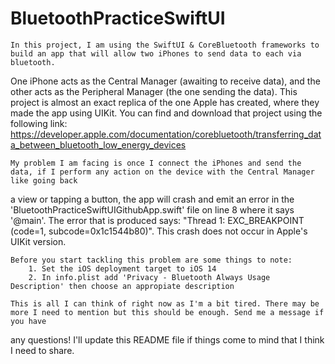 # BluetoothPracticeSwiftUI

	In this project, I am using the SwiftUI & CoreBluetooth frameworks to build an app that will allow two iPhones to send data to each via bluetooth.
One iPhone acts as the Central Manager (awaiting to receive data), and the other acts as the Peripheral Manager (the one sending the data).
This project is almost an exact replica of the one Apple has created, where they made the app using UIKit. You can find and download that project using the
following link: https://developer.apple.com/documentation/corebluetooth/transferring_data_between_bluetooth_low_energy_devices

	My problem I am facing is once I connect the iPhones and send the data, if I perform any action on the device with the Central Manager like going back
a view or tapping a button, the app will crash and emit an error in the 'BluetoothPracticeSwiftUIGithubApp.swift' file on line 8 where it says '@main'.
The error that is produced says: "Thread 1: EXC_BREAKPOINT (code=1, subcode=0x1c1544b80)". This crash does not occur in Apple's UIKit version.

	Before you start tackling this problem are some things to note:
		1. Set the iOS deployment target to iOS 14
		2. In info.plist add 'Privacy - Bluetooth Always Usage Description' then choose an appropiate description

	This is all I can think of right now as I'm a bit tired. There may be more I need to mention but this should be enough. Send me a message if you have
any questions! I'll update this README file if things come to mind that I think I need to share.

